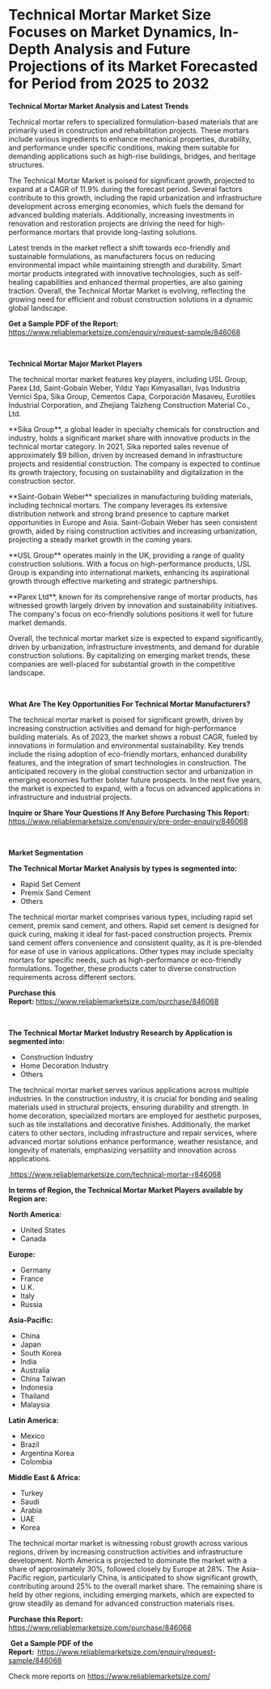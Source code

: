 <p><h1>Technical Mortar Market Size Focuses on Market Dynamics, In-Depth Analysis and Future Projections of its Market Forecasted for Period from 2025 to 2032</h1></p><p><strong>Technical Mortar Market Analysis and Latest Trends</strong></p>
<p><p>Technical mortar refers to specialized formulation-based materials that are primarily used in construction and rehabilitation projects. These mortars include various ingredients to enhance mechanical properties, durability, and performance under specific conditions, making them suitable for demanding applications such as high-rise buildings, bridges, and heritage structures.</p><p>The Technical Mortar Market is poised for significant growth, projected to expand at a CAGR of 11.9% during the forecast period. Several factors contribute to this growth, including the rapid urbanization and infrastructure development across emerging economies, which fuels the demand for advanced building materials. Additionally, increasing investments in renovation and restoration projects are driving the need for high-performance mortars that provide long-lasting solutions.</p><p>Latest trends in the market reflect a shift towards eco-friendly and sustainable formulations, as manufacturers focus on reducing environmental impact while maintaining strength and durability. Smart mortar products integrated with innovative technologies, such as self-healing capabilities and enhanced thermal properties, are also gaining traction. Overall, the Technical Mortar Market is evolving, reflecting the growing need for efficient and robust construction solutions in a dynamic global landscape.</p></p>
<p><strong>Get a Sample PDF of the Report:&nbsp;</strong> <a href="https://www.reliablemarketsize.com/enquiry/request-sample/846068?utm_campaign=2005&utm_medium=2&utm_source=Github&utm_content=ia&utm_term=30012025&utm_id=technical-mortar">https://www.reliablemarketsize.com/enquiry/request-sample/846068</a></p>
<p>&nbsp;</p>
<p><strong>Technical Mortar Major Market Players</strong></p>
<p><p>The technical mortar market features key players, including USL Group, Parex Ltd, Saint-Gobain Weber, Yıldız Yapı Kimyasalları, Ivas Industria Vernici Spa, Sika Group, Cementos Capa, Corporación Masaveu, Eurotiles Industrial Corporation, and Zhejiang Taizheng Construction Material Co., Ltd. </p><p>**Sika Group**, a global leader in specialty chemicals for construction and industry, holds a significant market share with innovative products in the technical mortar category. In 2021, Sika reported sales revenue of approximately $9 billion, driven by increased demand in infrastructure projects and residential construction. The company is expected to continue its growth trajectory, focusing on sustainability and digitalization in the construction sector.</p><p>**Saint-Gobain Weber** specializes in manufacturing building materials, including technical mortars. The company leverages its extensive distribution network and strong brand presence to capture market opportunities in Europe and Asia. Saint-Gobain Weber has seen consistent growth, aided by rising construction activities and increasing urbanization, projecting a steady market growth in the coming years.</p><p>**USL Group** operates mainly in the UK, providing a range of quality construction solutions. With a focus on high-performance products, USL Group is expanding into international markets, enhancing its aspirational growth through effective marketing and strategic partnerships.</p><p>**Parex Ltd**, known for its comprehensive range of mortar products, has witnessed growth largely driven by innovation and sustainability initiatives. The company's focus on eco-friendly solutions positions it well for future market demands.</p><p>Overall, the technical mortar market size is expected to expand significantly, driven by urbanization, infrastructure investments, and demand for durable construction solutions. By capitalizing on emerging market trends, these companies are well-placed for substantial growth in the competitive landscape.</p></p>
<p>&nbsp;</p>
<p><strong>What Are The Key Opportunities For Technical Mortar Manufacturers?</strong></p>
<p><p>The technical mortar market is poised for significant growth, driven by increasing construction activities and demand for high-performance building materials. As of 2023, the market shows a robust CAGR, fueled by innovations in formulation and environmental sustainability. Key trends include the rising adoption of eco-friendly mortars, enhanced durability features, and the integration of smart technologies in construction. The anticipated recovery in the global construction sector and urbanization in emerging economies further bolster future prospects. In the next five years, the market is expected to expand, with a focus on advanced applications in infrastructure and industrial projects.</p></p>
<p><strong>Inquire or Share Your Questions If Any Before Purchasing This Report:</strong> <a href="https://www.reliablemarketsize.com/enquiry/pre-order-enquiry/846068?utm_campaign=2005&utm_medium=2&utm_source=Github&utm_content=ia&utm_term=30012025&utm_id=technical-mortar">https://www.reliablemarketsize.com/enquiry/pre-order-enquiry/846068</a></p>
<p>&nbsp;</p>
<p><strong>Market Segmentation</strong></p>
<p><strong>The Technical Mortar Market Analysis by types is segmented into:</strong></p>
<p><ul><li>Rapid Set Cement</li><li>Premix Sand Cement</li><li>Others</li></ul></p>
<p><p>The technical mortar market comprises various types, including rapid set cement, premix sand cement, and others. Rapid set cement is designed for quick curing, making it ideal for fast-paced construction projects. Premix sand cement offers convenience and consistent quality, as it is pre-blended for ease of use in various applications. Other types may include specialty mortars for specific needs, such as high-performance or eco-friendly formulations. Together, these products cater to diverse construction requirements across different sectors.</p></p>
<p><strong>Purchase this Report:&nbsp;</strong><a href="https://www.reliablemarketsize.com/purchase/846068?utm_campaign=2005&utm_medium=2&utm_source=Github&utm_content=ia&utm_term=30012025&utm_id=technical-mortar">https://www.reliablemarketsize.com/purchase/846068</a></p>
<p>&nbsp;</p>
<p><strong>The Technical Mortar Market Industry Research by Application is segmented into:</strong></p>
<p><ul><li>Construction Industry</li><li>Home Decoration Industry</li><li>Others</li></ul></p>
<p><p>The technical mortar market serves various applications across multiple industries. In the construction industry, it is crucial for bonding and sealing materials used in structural projects, ensuring durability and strength. In home decoration, specialized mortars are employed for aesthetic purposes, such as tile installations and decorative finishes. Additionally, the market caters to other sectors, including infrastructure and repair services, where advanced mortar solutions enhance performance, weather resistance, and longevity of materials, emphasizing versatility and innovation across applications.</p></p>
<p><a href="https://www.reliablemarketsize.com/technical-mortar-r846068?utm_campaign=2005&utm_medium=2&utm_source=Github&utm_content=ia&utm_term=30012025&utm_id=technical-mortar">&nbsp;https://www.reliablemarketsize.com/technical-mortar-r846068</a></p>
<p><strong>In terms of Region, the Technical Mortar Market Players available by Region are:</strong></p>
<p>
    <p> <strong> North America: </strong>
        <ul>
            <li>United States</li>
            <li>Canada</li>
        </ul>
        </p> 
    <p> <strong> Europe: </strong>
        <ul>
            <li>Germany</li>
            <li>France</li>
            <li>U.K.</li>
            <li>Italy</li>
            <li>Russia</li>
        </ul>
        </p> 
    <p> <strong> Asia-Pacific: </strong>
        <ul>
            <li>China</li>
            <li>Japan</li>
            <li>South Korea</li>
            <li>India</li>
            <li>Australia</li>
            <li>China Taiwan</li>
            <li>Indonesia</li>
            <li>Thailand</li>
            <li>Malaysia</li>
        </ul>
        </p> 
    <p> <strong> Latin America: </strong>
        <ul>
            <li>Mexico</li>
            <li>Brazil</li>
            <li>Argentina Korea</li>
            <li>Colombia</li>
        </ul>
        </p> 
    <p> <strong> Middle East & Africa: </strong>
        <ul>
            <li>Turkey</li>
            <li>Saudi</li>
            <li>Arabia</li>
            <li>UAE</li>
            <li>Korea</li>
        </ul>
    </p>
    </p>
<p><p>The technical mortar market is witnessing robust growth across various regions, driven by increasing construction activities and infrastructure development. North America is projected to dominate the market with a share of approximately 30%, followed closely by Europe at 28%. The Asia-Pacific region, particularly China, is anticipated to show significant growth, contributing around 25% to the overall market share. The remaining share is held by other regions, including emerging markets, which are expected to grow steadily as demand for advanced construction materials rises.</p></p>
<p><strong>Purchase this Report: </strong><a href="https://www.reliablemarketsize.com/purchase/846068?utm_campaign=2005&utm_medium=2&utm_source=Github&utm_content=ia&utm_term=30012025&utm_id=technical-mortar">https://www.reliablemarketsize.com/purchase/846068</a></p>
<p>&nbsp;<strong>Get a Sample PDF of the Report:&nbsp;&nbsp;</strong><a href="https://www.reliablemarketsize.com/enquiry/request-sample/846068?utm_campaign=2005&utm_medium=2&utm_source=Github&utm_content=ia&utm_term=30012025&utm_id=technical-mortar">https://www.reliablemarketsize.com/enquiry/request-sample/846068</a></p>
<p><strong></strong></p>
<p>Check more reports on <a href="https://www.reliablemarketsize.com/?utm_campaign=2005&utm_medium=2&utm_source=Github&utm_content=ia&utm_term=30012025&utm_id=technical-mortar">https://www.reliablemarketsize.com/</a></p>